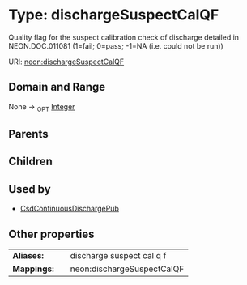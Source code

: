 
# Type: dischargeSuspectCalQF


Quality flag for the suspect calibration check of discharge detailed in NEON.DOC.011081 (1=fail; 0=pass; -1=NA (i.e. could not be run))

URI: [neon:dischargeSuspectCalQF](https://data.neonscience.org/dischargeSuspectCalQF)


## Domain and Range

None ->  <sub>OPT</sub> [Integer](types/Integer.md)

## Parents


## Children


## Used by

 * [CsdContinuousDischargePub](CsdContinuousDischargePub.md)

## Other properties

|  |  |  |
| --- | --- | --- |
| **Aliases:** | | discharge suspect cal q f |
| **Mappings:** | | neon:dischargeSuspectCalQF |

